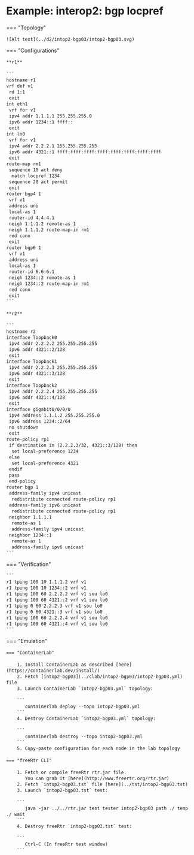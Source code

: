 # Example: interop2: bgp locpref

=== "Topology"

    ![Alt text](../d2/intop2-bgp03/intop2-bgp03.svg)

=== "Configurations"

    **r1**

    ```
    hostname r1
    vrf def v1
     rd 1:1
     exit
    int eth1
     vrf for v1
     ipv4 addr 1.1.1.1 255.255.255.0
     ipv6 addr 1234::1 ffff::
     exit
    int lo0
     vrf for v1
     ipv4 addr 2.2.2.1 255.255.255.255
     ipv6 addr 4321::1 ffff:ffff:ffff:ffff:ffff:ffff:ffff:ffff
     exit
    route-map rm1
     sequence 10 act deny
      match locpref 1234
     sequence 20 act permit
     exit
    router bgp4 1
     vrf v1
     address uni
     local-as 1
     router-id 4.4.4.1
     neigh 1.1.1.2 remote-as 1
     neigh 1.1.1.2 route-map-in rm1
     red conn
     exit
    router bgp6 1
     vrf v1
     address uni
     local-as 1
     router-id 6.6.6.1
     neigh 1234::2 remote-as 1
     neigh 1234::2 route-map-in rm1
     red conn
     exit
    ```

    **r2**

    ```
    hostname r2
    interface loopback0
     ipv4 addr 2.2.2.2 255.255.255.255
     ipv6 addr 4321::2/128
     exit
    interface loopback1
     ipv4 addr 2.2.2.3 255.255.255.255
     ipv6 addr 4321::3/128
     exit
    interface loopback2
     ipv4 addr 2.2.2.4 255.255.255.255
     ipv6 addr 4321::4/128
     exit
    interface gigabit0/0/0/0
     ipv4 address 1.1.1.2 255.255.255.0
     ipv6 address 1234::2/64
     no shutdown
     exit
    route-policy rp1
     if destination in (2.2.2.3/32, 4321::3/128) then
      set local-preference 1234
     else
      set local-preference 4321
     endif
     pass
     end-policy
    router bgp 1
     address-family ipv4 unicast
      redistribute connected route-policy rp1
     address-family ipv6 unicast
      redistribute connected route-policy rp1
     neighbor 1.1.1.1
      remote-as 1
      address-family ipv4 unicast
     neighbor 1234::1
      remote-as 1
      address-family ipv6 unicast
    ```

=== "Verification"

    ```
    r1 tping 100 10 1.1.1.2 vrf v1
    r1 tping 100 10 1234::2 vrf v1
    r1 tping 100 60 2.2.2.2 vrf v1 sou lo0
    r1 tping 100 60 4321::2 vrf v1 sou lo0
    r1 tping 0 60 2.2.2.3 vrf v1 sou lo0
    r1 tping 0 60 4321::3 vrf v1 sou lo0
    r1 tping 100 60 2.2.2.4 vrf v1 sou lo0
    r1 tping 100 60 4321::4 vrf v1 sou lo0
    ```

=== "Emulation"

    === "ContainerLab"

        1. Install ContainerLab as described [here](https://containerlab.dev/install/)  
        2. Fetch [intop2-bgp03](../clab/intop2-bgp03/intop2-bgp03.yml) file  
        3. Launch ContainerLab `intop2-bgp03.yml` topology:  

        ```
           containerlab deploy --topo intop2-bgp03.yml  
        ```
        4. Destroy ContainerLab `intop2-bgp03.yml` topology:  

        ```
           containerlab destroy --topo intop2-bgp03.yml  
        ```
        5. Copy-paste configuration for each node in the lab topology

    === "freeRtr CLI"

        1. Fetch or compile freeRtr rtr.jar file.  
           You can grab it [here](http://www.freertr.org/rtr.jar)  
        2. Fetch `intop2-bgp03.tst` file [here](../tst/intop2-bgp03.tst)  
        3. Launch `intop2-bgp03.tst` test:  

        ```
           java -jar ../../rtr.jar test tester intop2-bgp03 path ./ temp ./ wait
        ```
        4. Destroy freeRtr `intop2-bgp03.tst` test:  

        ```
           Ctrl-C (In freeRtr test window)
        ```


